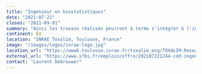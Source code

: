 ```yaml
---
title: "Ingénieur en biostatistiques"
date: "2021-07-22"
closes: "2021-09-01"
summary: "Ainsi les travaux réalisés pourront à terme s'intégrer à l'interface Galaxy Workflow4Metabolomics (W4M) développée en collaboration entre l'Institut français de Bioinformatique (IFB) et l'infrastructure Nationale en métabolomique et fluxomique (MetaboHUB) dont MetaToul est partenaire"
continent: EU
location: "INRAE Toxalim, Toulouse, France"
image: "/images/logos/inrae-logo.jpg"
location_url: "https://www6.toulouse.inrae.fr/toxalim_eng/TOXALIM-Research-Centre-in-Food-Toxicology"
external_url: "https://www.sfbi.fr/emplois/offre/202107221244-cdd-ingenieur-en-biostatistiques"
contact: "Laurent Debrauwer"
---
```

